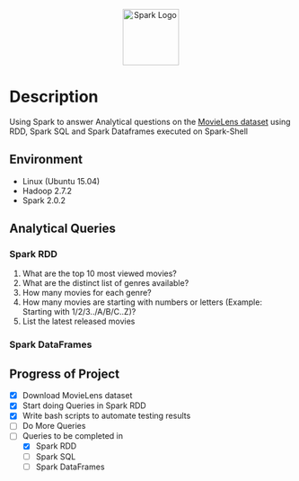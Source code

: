 <p align="center">
	<img src="https://spark.apache.org/images/spark-logo-trademark.png" alt="Spark Logo" height=100>
</p>

# Description
Using Spark to answer Analytical questions on the [MovieLens dataset](https://grouplens.org/datasets/movielens/1m/) using RDD, Spark SQL and Spark Dataframes executed on Spark-Shell

## Environment
* Linux (Ubuntu 15.04)
* Hadoop 2.7.2
* Spark 2.0.2

## Analytical Queries

### Spark RDD
1. What are the top 10 most viewed movies?
2. What are the distinct list of genres available?
3. How many movies for each genre?
4. How many movies are starting with numbers or letters (Example: Starting with 1/2/3../A/B/C..Z)?
5. List the latest released movies

### Spark DataFrames

## Progress of Project
- [x] Download MovieLens dataset
- [x] Start doing Queries in Spark RDD
- [x] Write bash scripts to automate testing results
- [ ] Do More Queries
- [ ] Queries to be completed in
	- [x] Spark RDD
	- [ ] Spark SQL
	- [ ] Spark DataFrames
